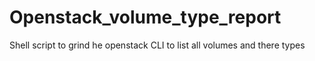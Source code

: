 # Openstack_volume_type_report
Shell script to grind he openstack CLI to list all volumes and there types
